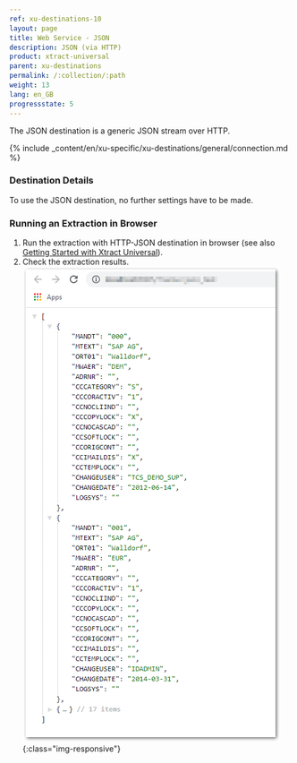 ```yaml
---
ref: xu-destinations-10
layout: page
title: Web Service - JSON
description: JSON (via HTTP)
product: xtract-universal
parent: xu-destinations
permalink: /:collection/:path
weight: 13
lang: en_GB
progressstate: 5
---
```


The JSON destination is a generic JSON stream over HTTP. 

{% include _content/en/xu-specific/xu-destinations/general/connection.md %}	


### Destination Details
To use the JSON destination, no further settings have to be made.

### Running an Extraction in Browser
1. Run the extraction with HTTP-JSON destination in browser (see also [Getting Started with Xtract Universal](../getting-started/run-an-extraction)).
2. Check the extraction results.
![JSON-Extraction-in-Browser](/img/content/xu/json/json_run-in-browser.png){:class="img-responsive"}


